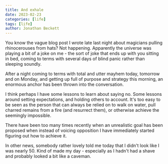 ```yaml
---
title: And exhale
date: 2023-02-23
categories: [life]
tags: [life]
author: Jonathan Beckett
---
```


You know the vague blog post I wrote late last night about magicians pulling rhinocerouses from hats? Not happening. Apparently the universe was playing a bit of a joke on me - the sort of joke that ends up with you sitting in bed, coming to terms with several days of blind panic rather than sleeping soundly.

After a night coming to terms with total and utter mayhem today, tomorrow and on Monday, and getting up full of purpose and strategy this morning, an enormous anchor has been thrown into the conversation.

I think perhaps I have some lessons to learn about saying no. Some lessons around setting expectations, and holding others to account. It's too easy to be seen as the person that can always be relied on to walk on water, pull charred remains from a fire (and resurrect them), or otherwise achieve the seemingly impossible.

There have been too many times recently when an unrealistic goal has been proposed when instead of voicing opposition I have immediately started figuring out how to achieve it.

In other news, somebody rather lovely told me today that I didn't look like I was nearly 50. Kind of made my day - especially as I hadn't had a shave and probably looked a bit like a caveman.